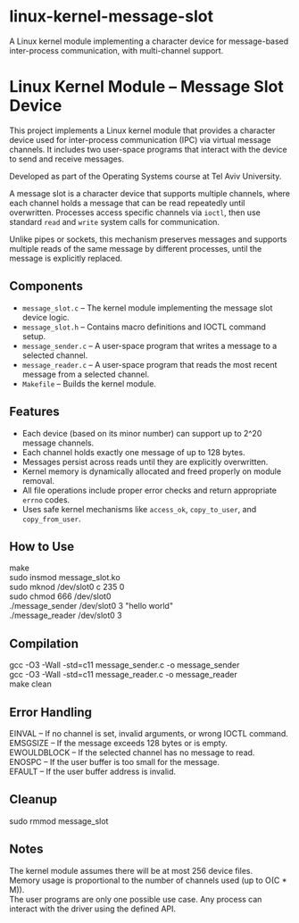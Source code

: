 # linux-kernel-message-slot

A Linux kernel module implementing a character device for message-based inter-process communication, with multi-channel support.

# Linux Kernel Module – Message Slot Device

This project implements a Linux kernel module that provides a character device used for inter-process communication (IPC) via virtual message channels. It includes two user-space programs that interact with the device to send and receive messages.

Developed as part of the Operating Systems course at Tel Aviv University.

A message slot is a character device that supports multiple channels, where each channel holds a message that can be read repeatedly until overwritten. Processes access specific channels via `ioctl`, then use standard `read` and `write` system calls for communication.

Unlike pipes or sockets, this mechanism preserves messages and supports multiple reads of the same message by different processes, until the message is explicitly replaced.

## Components

- `message_slot.c` – The kernel module implementing the message slot device logic.
- `message_slot.h` – Contains macro definitions and IOCTL command setup.
- `message_sender.c` – A user-space program that writes a message to a selected channel.
- `message_reader.c` – A user-space program that reads the most recent message from a selected channel.
- `Makefile` – Builds the kernel module.

## Features

- Each device (based on its minor number) can support up to 2^20 message channels.
- Each channel holds exactly one message of up to 128 bytes.
- Messages persist across reads until they are explicitly overwritten.
- Kernel memory is dynamically allocated and freed properly on module removal.
- All file operations include proper error checks and return appropriate `errno` codes.
- Uses safe kernel mechanisms like `access_ok`, `copy_to_user`, and `copy_from_user`.

## How to Use

make  
sudo insmod message_slot.ko  
sudo mknod /dev/slot0 c 235 0  
sudo chmod 666 /dev/slot0  
./message_sender /dev/slot0 3 "hello world"  
./message_reader /dev/slot0 3  

## Compilation

gcc -O3 -Wall -std=c11 message_sender.c -o message_sender  
gcc -O3 -Wall -std=c11 message_reader.c -o message_reader  
make clean  

## Error Handling

EINVAL – If no channel is set, invalid arguments, or wrong IOCTL command.  
EMSGSIZE – If the message exceeds 128 bytes or is empty.  
EWOULDBLOCK – If the selected channel has no message to read.  
ENOSPC – If the user buffer is too small for the message.  
EFAULT – If the user buffer address is invalid.  

## Cleanup

sudo rmmod message_slot  

## Notes

The kernel module assumes there will be at most 256 device files.  
Memory usage is proportional to the number of channels used (up to O(C * M)).  
The user programs are only one possible use case. Any process can interact with the driver using the defined API.
